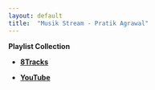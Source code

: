 ```yaml
---
layout: default
title:  "Musik Stream - Pratik Agrawal"
---
```


**Playlist Collection** 

* **[8Tracks](https://8tracks.com/mix_sets/liked:13821643/1)**

* **[YouTube](https://www.youtube.com/channel/UCovXvdez4dVbELrbmd60EOw/playlists?view=1&sort=dd&shelf_id=0)**

